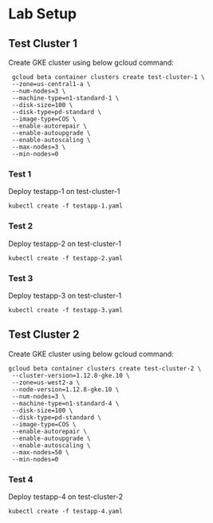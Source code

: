 # Lab Setup

## Test Cluster 1

Create GKE cluster using below gcloud command:

```shell 
 gcloud beta container clusters create test-cluster-1 \
 --zone=us-central1-a \
 --num-nodes=3 \
 --machine-type=n1-standard-1 \
 --disk-size=100 \
 --disk-type=pd-standard \
 --image-type=COS \
 --enable-autorepair \
 --enable-autoupgrade \
 --enable-autoscaling \
 --max-nodes=3 \
 --min-nodes=0 
```
 
 ### Test 1
 Deploy testapp-1 on test-cluster-1 
 ```
 kubectl create -f testapp-1.yaml
 ```
 
 ### Test 2
 Deploy testapp-2 on test-cluster-1
 ```
 kubectl create -f testapp-2.yaml
 ``` 
 
 ### Test 3
 Deploy testapp-3 on test-cluster-1
 ```
 kubectl create -f testapp-3.yaml
 ``` 
 ## Test Cluster 2
 
 Create GKE cluster using below gcloud command:
 
```shell
gcloud beta container clusters create test-cluster-2 \
 --cluster-version=1.12.8-gke.10 \
 --zone=us-west2-a \
 --node-version=1.12.8-gke.10 \
 --num-nodes=3 \
 --machine-type=n1-standard-4 \
 --disk-size=100 \
 --disk-type=pd-standard \
 --image-type=COS \
 --enable-autorepair \
 --enable-autoupgrade \
 --enable-autoscaling \
 --max-nodes=50 \
 --min-nodes=0
 ```
 
 ### Test 4
 Deploy testapp-4 on test-cluster-2
 ```
 kubectl create -f testapp-4.yaml
 ```
